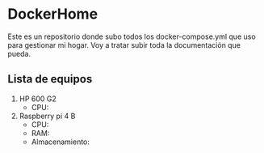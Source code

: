 # DockerHome
Este es un repositorio donde subo todos los docker-compose.yml que uso para gestionar mi hogar. Voy a tratar subir toda la documentación que pueda.

## Lista de equipos
1. HP 600 G2
    - CPU:
2. Raspberry pi 4 B
    - CPU:
    - RAM:
    - Almacenamiento:
